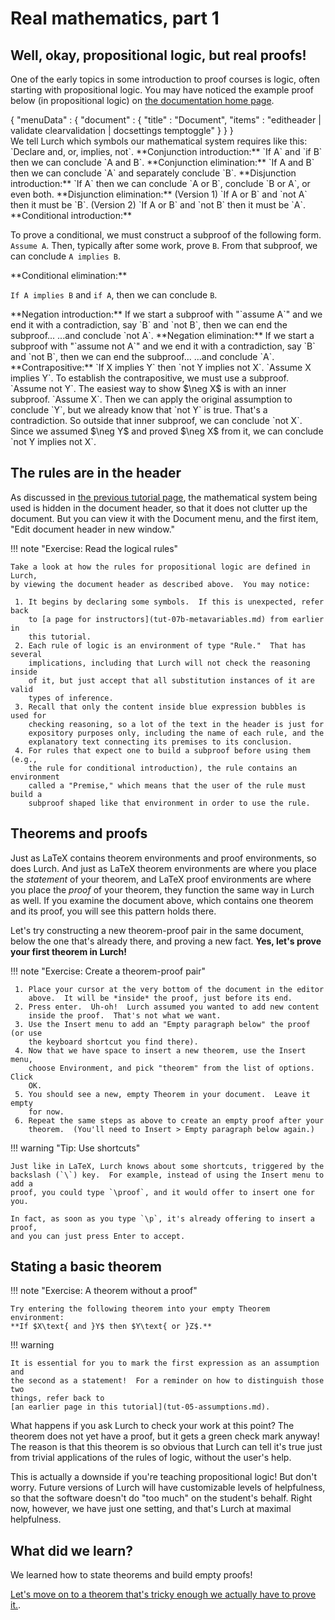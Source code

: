 
# Real mathematics, part 1

## Well, okay, propositional logic, but real proofs!

One of the early topics in some introduction to proof courses is logic, often
starting with propositional logic.  You may have noticed the example proof below
(in propositional logic) on [the documentation home page](index.md).

<div class='lurch-embed' width='100%' height='500px' validate='true'>
{
    "menuData" : {
        "document" : {
            "title" : "Document",
            "items" : "editheader | validate clearvalidation | docsettings temptoggle"
        }
    }
}

<div class='header'>
We tell Lurch which symbols our mathematical system requires like this:
`Declare and, or, implies, not`.

<rule>
**Conjunction introduction:**
`If A` and `if B` then we can conclude `A and B`.
</rule>

<rule>
**Conjunction elimination:**
`If A and B` then we can conclude `A` and separately conclude `B`.
</rule>

<rule>
**Disjunction introduction:**
`If A` then we can conclude `A or B`, conclude `B or A`, or even both.
</rule>

<rule>
**Disjunction elimination:**

<subproof>
(Version 1)  `If A or B` and `not A` then it must be `B`.
</subproof>
<subproof>
(Version 2)  `If A or B` and `not B` then it must be `A`.
</subproof>
</rule>

<rule>
**Conditional introduction:**

To prove a conditional, we must construct a subproof of the following form.
<premise>
`Assume A`.  Then, typically after some work, prove `B`.
</premise>
From that subproof, we can conclude `A implies B`.
</rule>

<rule>
**Conditional elimination:**

`If A implies B` and `if A`, then we can conclude `B`.
</rule>

<rule>
**Negation introduction:**

<premise>
If we start a subproof with "`assume A`" and we end it with a contradiction,
say `B` and `not B`, then we can end the subproof...
</premise>
...and conclude `not A`.
</rule>

<rule>
**Negation elimination:**

<premise>
If we start a subproof with "`assume not A`" and we end it with a contradiction,
say `B` and `not B`, then we can end the subproof...
</premise>
...and conclude `A`.
</rule>
</div>

<theorem>
**Contrapositive:** `If X implies Y` then `not Y implies not X`.
</theorem>
<proof>
`Assume X implies Y`.  To establish the contrapositive, we must use a subproof.
<subproof>
`Assume not Y`.  The easiest way to show $\neg X$ is with an inner subproof.
<subproof>
`Assume X`.  Then we can apply the original assumption to conclude `Y`, but we
already know that `not Y` is true.  That's a contradiction.
</subproof>
So outside that inner subproof, we can conclude `not X`.
</subproof>
Since we assumed $\neg Y$ and proved $\neg X$ from it, we can conclude
`not Y implies not X`.
</proof>
</div>

## The rules are in the header

As discussed in [the previous tutorial page](tut-08-document-header.md), the
mathematical system being used is hidden in the document header, so that it does
not clutter up the document.  But you can view it with the Document menu, and
the first item, "Edit document header in new window."

!!! note "Exercise: Read the logical rules"

    Take a look at how the rules for propositional logic are defined in Lurch,
    by viewing the document header as described above.  You may notice:

     1. It begins by declaring some symbols.  If this is unexpected, refer back
        to [a page for instructors](tut-07b-metavariables.md) from earlier in
        this tutorial.
     2. Each rule of logic is an environment of type "Rule."  That has several
        implications, including that Lurch will not check the reasoning inside
        of it, but just accept that all substitution instances of it are valid
        types of inference.
     3. Recall that only the content inside blue expression bubbles is used for
        checking reasoning, so a lot of the text in the header is just for
        expository purposes only, including the name of each rule, and the
        explanatory text connecting its premises to its conclusion.
     4. For rules that expect one to build a subproof before using them (e.g.,
        the rule for conditional introduction), the rule contains an environment
        called a "Premise," which means that the user of the rule must build a
        subproof shaped like that environment in order to use the rule.

## Theorems and proofs

Just as LaTeX contains theorem environments and proof environments, so does
Lurch.  And just as LaTeX theorem environments are where you place the
*statement* of your theorem, and LaTeX proof environments are where you place
the *proof* of your theorem, they function the same way in Lurch as well.  If
you examine the document above, which contains one theorem and its proof, you
will see this pattern holds there.

Let's try constructing a new theorem-proof pair in the same document, below the
one that's already there, and proving a new fact.  **Yes, let's prove your first
theorem in Lurch!**

!!! note "Exercise: Create a theorem-proof pair"

     1. Place your cursor at the very bottom of the document in the editor
        above.  It will be *inside* the proof, just before its end.
     2. Press enter.  Uh-oh!  Lurch assumed you wanted to add new content
        inside the proof.  That's not what we want.
     3. Use the Insert menu to add an "Empty paragraph below" the proof (or use
        the keyboard shortcut you find there).
     4. Now that we have space to insert a new theorem, use the Insert menu,
        choose Environment, and pick "theorem" from the list of options.  Click
        OK.
     5. You should see a new, empty Theorem in your document.  Leave it empty
        for now.
     6. Repeat the same steps as above to create an empty proof after your
        theorem.  (You'll need to Insert > Empty paragraph below again.)

!!! warning "Tip: Use shortcuts"

    Just like in LaTeX, Lurch knows about some shortcuts, triggered by the
    backslash (`\`) key.  For example, instead of using the Insert menu to add a
    proof, you could type `\proof`, and it would offer to insert one for you.

    In fact, as soon as you type `\p`, it's already offering to insert a proof,
    and you can just press Enter to accept.

## Stating a basic theorem

!!! note "Exercise: A theorem without a proof"

    Try entering the following theorem into your empty Theorem environment:
    **If $X\text{ and }Y$ then $Y\text{ or }Z$.**

!!! warning

    It is essential for you to mark the first expression as an assumption and
    the second as a statement!  For a reminder on how to distinguish those two
    things, refer back to
    [an earlier page in this tutorial](tut-05-assumptions.md).

What happens if you ask Lurch to check your work at this point?  The theorem
does not yet have a proof, but it gets a green check mark anyway!  The reason is
that this theorem is so obvious that Lurch can tell it's true just from trivial
applications of the rules of logic, without the user's help.

This is actually a downside if you're teaching propositional logic!  But don't
worry.  Future versions of Lurch will have customizable levels of helpfulness,
so that the software doesn't do "too much" on the student's behalf.  Right now,
however, we have just one setting, and that's Lurch at maximal helpfulness.

## What did we learn?

We learned how to state theorems and build empty proofs!

[Let's move on to a theorem that's tricky enough we actually have to prove it.](tut-09b-real-math.md).